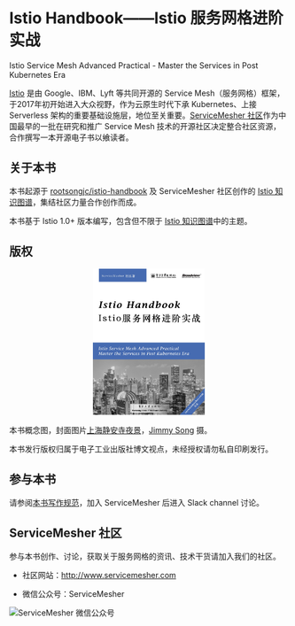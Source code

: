 # Istio Handbook——Istio 服务网格进阶实战

Istio Service Mesh Advanced Practical - Master the Services in Post Kubernetes Era

[Istio](https://istio.io/zh) 是由 Google、IBM、Lyft 等共同开源的 Service Mesh（服务网格）框架，于2017年初开始进入大众视野，作为云原生时代下承 Kubernetes、上接 Serverless 架构的重要基础设施层，地位至关重要。[ServiceMesher 社区](http://www.servicemesher.com)作为中国最早的一批在研究和推广 Service Mesh 技术的开源社区决定整合社区资源，合作撰写一本开源电子书以飨读者。

## 关于本书

本书起源于 [rootsongjc/istio-handbook](https://github.com/rootsongjc/istio-handbook) 及 ServiceMesher 社区创作的 [Istio 知识图谱](https://github.com/servicemesher/istio-knowledge-map)，集结社区力量合作创作而成。

本书基于 Istio 1.0+ 版本编写，包含但不限于 [Istio 知识图谱](https://github.com/servicemesher/istio-knowledge-map)中的主题。

## 版权

<p align="center">
  <a href="http://www.servicemesher.com/istio-handbook">
    <img src="cover.jpg" width="40%" alt="Istio handbook - Istio 服务网格进阶实战" />
  </a>
</p>

本书概念图，封面图片[上海静安寺夜景](https://jimmysongio.tuchong.com/24318231/)，[Jimmy Song](https://jimmysong.io) 摄。

本书发行版权归属于电子工业出版社博文视点，未经授权请勿私自印刷发行。

## 参与本书

请参阅[本书写作规范](CODE_OF_CONDUCT.md)，加入 ServiceMesher 后进入 Slack channel 讨论。

## ServiceMesher 社区

参与本书创作、讨论，获取关于服务网格的资讯、技术干货请加入我们的社区。

- 社区网站：http://www.servicemesher.com

- 微信公众号：ServiceMesher

![ServiceMesher 微信公众号](https://ws2.sinaimg.cn/large/006tNc79ly1fz6cq93dwmj31jt0beq9s.jpg)